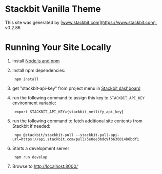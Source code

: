 # Stackbit Vanilla Theme

This site was generated by [www.stackbit.com](https://www.stackbit.com), v0.2.86.

# Running Your Site Locally

1. Install [Node.js and npm](https://nodejs.org/en/)

1. Install npm dependencies:

        npm install

1. get "stackbit-api-key" from project menu in [Stackbit dashboard](https://app.stackbit.com/dashboard)

1. run the following command to assign this key to `STACKBIT_API_KEY` environment variable:

        export STACKBIT_API_KEY={stackbit_netlify_api_key}

1. run the following command to fetch additional site contents from Stackbit if needed:

        npx @stackbit/stackbit-pull --stackbit-pull-api-url=https://api.stackbit.com/pull/5e8ee3bdc9fb630014b6bdf1

1. Starts a development server

        npm run develop

1. Browse to [http://localhost:8000/](http://localhost:8000/)
